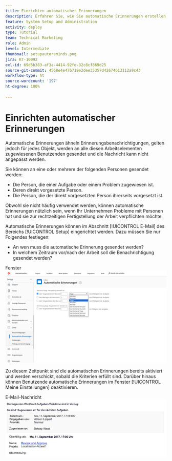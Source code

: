 ```yaml
---
title: Einrichten automatischer Erinnerungen
description: Erfahren Sie, wie Sie automatische Erinnerungen erstellen, um Benutzende darüber zu informieren, dass das geplante Fertigstellungsdatum der zugewiesenen Arbeit bevorsteht oder überschritten wurde.
feature: System Setup and Administration
activity: deploy
type: Tutorial
team: Technical Marketing
role: Admin
level: Intermediate
thumbnail: setupautoreminds.png
jira: KT-10092
exl-id: 69d5b383-af3a-4414-92fe-32c8cf869d25
source-git-commit: 4568e4e47b719e2dee35357d42674613112a9c43
workflow-type: ht
source-wordcount: '197'
ht-degree: 100%

---
```


<!--
this has the same content as the system administrator notification setup and mangement section of the email and inapp notificiations learning path
-->

# Einrichten automatischer Erinnerungen

Automatische Erinnerungen ähneln Erinnerungsbenachrichtigungen, gelten jedoch für jedes Objekt, werden an alle diesen Arbeitselementen zugewiesenen Benutzenden gesendet und die Nachricht kann nicht angepasst werden.

Sie können an eine oder mehrere der folgenden Personen gesendet werden:

* Die Person, die einer Aufgabe oder einem Problem zugewiesen ist.
* Deren direkt vorgesetzte Person.
* Die Person, die der direkt vorgesetzten Person ihrerseits vorgesetzt ist.

Obwohl sie nicht häufig verwendet werden, können automatische Erinnerungen nützlich sein, wenn Ihr Unternehmen Probleme mit Personen hat und sie zur rechtzeitigen Fertigstellung der Arbeit verpflichten möchte.

Automatische Erinnerungen können im Abschnitt [!UICONTROL E-Mail] des Bereichs [!UICONTROL Setup] eingerichtet werden. Dazu müssen Sie nur Folgendes festlegen:

* An wen muss die automatische Erinnerung gesendet werden?
* In welchem Zeitraum vor/nach der Arbeit soll die Benachrichtigung gesendet werden?

Fenster ![[!UICONTROL Automatische Erinnerungen] im [!UICONTROL Setup]](assets/admin-fund-automatic-reminders-1.png)

Zu diesem Zeitpunkt sind die automatischen Erinnerungen bereits aktiviert und werden verschickt, sobald die Kriterien erfüllt sind. Darüber hinaus können Benutzende automatische Erinnerungen im Fenster [!UICONTROL Meine Einstellungen] deaktivieren.

E-Mail-Nachricht ![[!UICONTROL Automatische Erinnerung]](assets/admin-fund-automatic-reminders-2.png)
